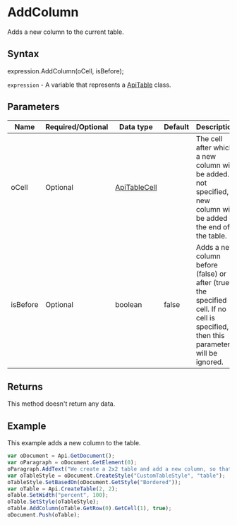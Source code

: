 # AddColumn

Adds a new column to the current table.

## Syntax

expression.AddColumn(oCell, isBefore);

`expression` - A variable that represents a [ApiTable](../ApiTable.md) class.

## Parameters

| **Name** | **Required/Optional** | **Data type** | **Default** | **Description** |
| ------------- | ------------- | ------------- | ------------- | ------------- |
| oCell | Optional | [ApiTableCell](../../ApiTableCell/ApiTableCell.md) |  | The cell after which a new column will be added. If not specified, a new column will be added at the end of the table. |
| isBefore | Optional | boolean | false | Adds a new column before (false) or after (true) the specified cell. If no cell is specified, then this parameter will be ignored. |

## Returns

This method doesn't return any data.

## Example

This example adds a new column to the table.

```javascript
var oDocument = Api.GetDocument();
var oParagraph = oDocument.GetElement(0);
oParagraph.AddText("We create a 2x2 table and add a new column, so that it becomes 3x2:");
var oTableStyle = oDocument.CreateStyle("CustomTableStyle", "table");
oTableStyle.SetBasedOn(oDocument.GetStyle("Bordered"));
var oTable = Api.CreateTable(2, 2);
oTable.SetWidth("percent", 100);
oTable.SetStyle(oTableStyle);
oTable.AddColumn(oTable.GetRow(0).GetCell(1), true);
oDocument.Push(oTable);
```
